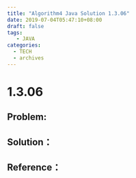 ```yaml
---
title: "Algorithm4 Java Solution 1.3.06"
date: 2019-07-04T05:47:10+08:00
draft: false
tags:
   - JAVA
categories:
  - TECH
  - archives
---
```



# 1.3.06

## Problem:


## Solution：


## Reference：


